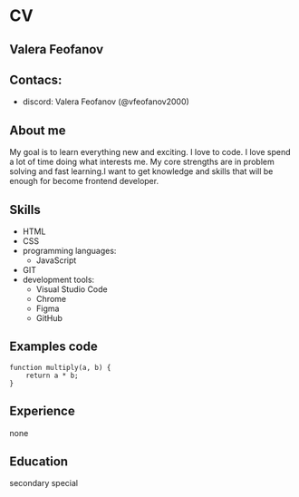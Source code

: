 # CV
## Valera Feofanov
## Contacs:
* discord: Valera Feofanov (@vfeofanov2000)
## About me
My goal is to learn everything new and exciting. I love to code. I love spend a lot of time doing what interests me. My core strengths are in problem solving and fast learning.I want to get knowledge and skills that will be enough for become frontend developer.
## Skills
* HTML
* CSS
* programming languages:
    + JavaScript
* GIT
* development tools:
    + Visual Studio Code
    + Chrome
    + Figma
    + GitHub
## Examples code
```
function multiply(a, b) {
    return a * b;
}
```
## Experience
none
## Education
secondary special